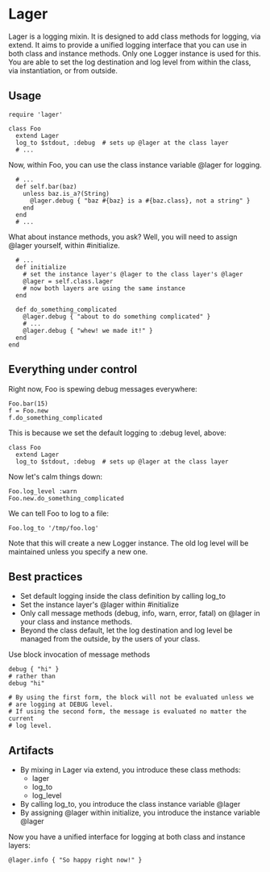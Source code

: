 Lager
=====
Lager is a logging mixin.  It is designed to add class methods for logging, via extend.  It aims to provide a unified logging interface that you can use in both class and instance methods.  Only one Logger instance is used for this.  You are able to set the log destination and log level from within the class, via instantiation, or from outside.

Usage
-----
    require 'lager'

    class Foo
      extend Lager
      log_to $stdout, :debug  # sets up @lager at the class layer
      # ...

Now, within Foo, you can use the class instance variable @lager for logging.

      # ...
      def self.bar(baz)
        unless baz.is_a?(String)
          @lager.debug { "baz #{baz} is a #{baz.class}, not a string" }
        end
      end
      # ...

What about instance methods, you ask?  Well, you will need to assign @lager yourself, within #initialize.

      # ...
      def initialize
        # set the instance layer's @lager to the class layer's @lager
        @lager = self.class.lager
        # now both layers are using the same instance
      end

      def do_something_complicated
        @lager.debug { "about to do something complicated" }
        # ...
        @lager.debug { "whew! we made it!" }
      end
    end

Everything under control
------------------------
Right now, Foo is spewing debug messages everywhere:

    Foo.bar(15)
    f = Foo.new
    f.do_something_complicated

This is because we set the default logging to :debug level, above:

    class Foo
      extend Lager
      log_to $stdout, :debug  # sets up @lager at the class layer

Now let's calm things down:

    Foo.log_level :warn
    Foo.new.do_something_complicated

We can tell Foo to log to a file:

    Foo.log_to '/tmp/foo.log'

Note that this will create a new Logger instance.  The old log level will be maintained unless you specify a new one.

Best practices
--------------
* Set default logging inside the class definition by calling log_to
* Set the instance layer's @lager within #initialize
* Only call message methods (debug, info, warn, error, fatal) on @lager in your class and instance methods.
* Beyond the class default, let the log destination and log level be managed from the outside, by the users of your class.

Use block invocation of message methods

    debug { "hi" }
    # rather than
    debug "hi"

    # By using the first form, the block will not be evaluated unless we
    # are logging at DEBUG level.
    # If using the second form, the message is evaluated no matter the current
    # log level.

Artifacts
---------
* By mixing in Lager via extend, you introduce these class methods:
  * lager
  * log_to
  * log_level
* By calling log_to, you introduce the class instance variable @lager
* By assigning @lager within initialize, you introduce the instance variable @lager

Now you have a unified interface for logging at both class and instance layers:

    @lager.info { "So happy right now!" }
